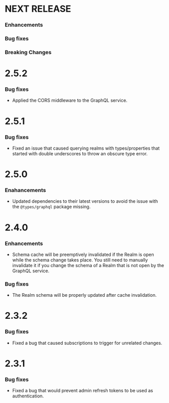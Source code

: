 # NEXT RELEASE

### Enhancements

### Bug fixes

### Breaking Changes

# 2.5.2

### Bug fixes
* Applied the CORS middleware to the GraphQL service.

# 2.5.1

### Bug fixes
* Fixed an issue that caused querying realms with types/properties that started with double underscores to throw
an obscure type error.

# 2.5.0

### Enahancements
* Updated dependencies to their latest versions to avoid the issue with the `@types/graphql` package missing.

# 2.4.0

### Enhancements
* Schema cache will be preemptively invalidated if the Realm is open while the schema change takes place. You still need
to manually invalidate it if you change the schema of a Realm that is not open by the GraphQL service.

### Bug fixes
* The Realm schema will be properly updated after cache invalidation.

# 2.3.2

### Bug fixes
* Fixed a bug that caused subscriptions to trigger for unrelated changes.

# 2.3.1

### Bug fixes
* Fixed a bug that would prevent admin refresh tokens to be used as authentication.
